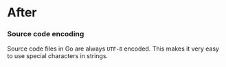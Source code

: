 # After

### Source code encoding

Source code files in Go are always `UTF-8` encoded. This makes it very easy to use special characters in strings.
